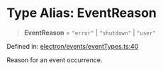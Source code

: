 # Type Alias: EventReason

> **EventReason** = `"error"` \| `"shutdown"` \| `"user"`

Defined in: [electron/events/eventTypes.ts:40](https://github.com/Nick2bad4u/Uptime-Watcher/blob/dca5483e793478722cd3e6e125cafcec5fc771f0/electron/events/eventTypes.ts#L40)

Reason for an event occurrence.
